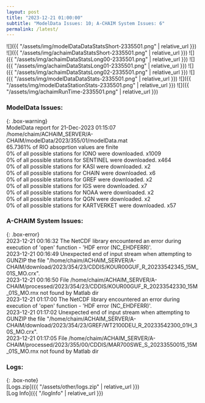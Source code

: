 ```yaml
---
layout: post
title: "2023-12-21 01:00:00"
subtitle: "ModelData Issues: 10; A-CHAIM System Issues: 6"
permalink: /latest/
---
```


![]({{ "/assets/img/modelDataDataStatsShort-2335501.png" | relative_url }})
![]({{ "/assets/img/achaimDataStatsShort-2335501.png" | relative_url }})
![]({{ "/assets/img/achaimDataStatsLong00-2335501.png" | relative_url }})
![]({{ "/assets/img/achaimDataStatsLong01-2335501.png" | relative_url }})
![]({{ "/assets/img/achaimDataStatsLong02-2335501.png" | relative_url }})
![]({{ "/assets/img/modelDataDataStats-2335501.png" | relative_url }})
![]({{ "/assets/img/modelDataStationStats-2335501.png" | relative_url }})
![]({{ "/assets/img/achaimRunTime-2335501.png" | relative_url }})


### ModelData Issues:  
  
{: .box-warning}  
 ModelData report for 21-Dec-2023 01:15:07   
 /home/chaim/ACHAIM_SERVER/A-CHAIM/modelData/2023/355/01/modelData.mat   
 65.7361% of RIO absoprtion values are finite   
 0% of all possible stations for IONO were downloaded. x1009   
 0% of all possible stations for SENTINEL were downloaded. x464   
 0% of all possible stations for KASI were downloaded. x2   
 0% of all possible stations for CHAIN were downloaded. x6   
 0% of all possible stations for GREF were downloaded. x2   
 0% of all possible stations for IGS were downloaded. x7   
 0% of all possible stations for NOAA were downloaded. x2   
 0% of all possible stations for QGN were downloaded. x2   
 0% of all possible stations for KARTVERKET were downloaded. x57   
  
### A-CHAIM System Issues:  
  
{: .box-error}  
2023-12-21 00:16:32 The NetCDF library encountered an error during execution of 'open' function - 'HDF error (NC_EHDFERR)'.  
2023-12-21 00:16:49 Unexpected end of input stream when attempting to GUNZIP the file "/home/chaim/ACHAIM_SERVER/A-CHAIM/download/2023/354/23/CDDIS/KOUR00GUF_R_20233542345_15M_01S_MO.crx".  
2023-12-21 00:16:50 File /home/chaim/ACHAIM_SERVER/A-CHAIM/processed/2023/354/23/CDDIS/KOUR00GUF_R_20233542330_15M_01S_MO.rnx not found by Matlab dir  
2023-12-21 01:17:00 The NetCDF library encountered an error during execution of 'open' function - 'HDF error (NC_EHDFERR)'.  
2023-12-21 01:17:02 Unexpected end of input stream when attempting to GUNZIP the file "/home/chaim/ACHAIM_SERVER/A-CHAIM/download/2023/354/23/GREF/WT2100DEU_R_20233542300_01H_30S_MO.crx".  
2023-12-21 01:17:05 File /home/chaim/ACHAIM_SERVER/A-CHAIM/processed/2023/355/00/CDDIS/MAR700SWE_S_20233550015_15M_01S_MO.rnx not found by Matlab dir  

### Logs:  
  
{: .box-note}  
[Logs.zip]({{ "/assets/other/logs.zip" | relative_url }})  
[Log Info]({{ "/logInfo" | relative_url }})  
